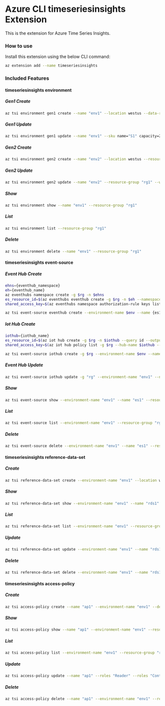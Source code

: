 # Azure CLI timeseriesinsights Extension
This is the extension for Azure Time Series Insights.

### How to use
Install this extension using the below CLI command:
```sh
az extension add --name timeseriesinsights
```

### Included Features
#### timeseriesinsights environment
##### Gen1 Create
```sh
az tsi environment gen1 create --name "env1" --location westus --data-retention-time "P31D" --partition-key-properties name="DeviceId1" type="String" --sku name="S1" capacity=1 --resource-group "rg1"
```

##### Gen1 Update
```sh
az tsi environment gen1 update --name "env1" --sku name="S1" capacity=2 --resource-group "rg1" --data-retention-time "P30D" --storage-limit-exceeded-behavior PurgeOldData
```

##### Gen2 Create
```sh
az tsi environment gen2 create --name "env2" --location westus --resource-group "rg1" --sku name="L1" capacity=1 --time-series-id-properties name=idName type=String --storage-configuration account-name=your-account-name  management-key=your-account-key
```

##### Gen2 Update
```sh
az tsi environment gen2 update --name "env2" --resource-group "rg1" --warm-store-configuration data-retention=P30D --storage-configuration account-name=your-account-name management-key=your-account-key
```

##### Show
```sh
az tsi environment show --name "env1" --resource-group "rg1"
```

##### List
```sh
az tsi environment list --resource-group "rg1"
```

##### Delete
```sh
az tsi environment delete --name "env1" --resource-group "rg1"
```

#### timeseriesinsights event-source
##### Event Hub Create
```sh
ehns={eventhub_namespace}
eh={eventhub_name}
az eventhubs namespace create -g $rg -n $ehns
es_resource_id=$(az eventhubs eventhub create -g $rg -n $eh --namespace-name $ehns --query id --output tsv)
shared_access_key=$(az eventhubs namespace authorization-rule keys list -g $rg --namespace-name $ehns -n RootManageSharedAccessKey --query primaryKey --output tsv)

az tsi event-source eventhub create --environment-name $env --name {es1} --location westus --consumer-group-name "cgn" --event-hub-name $eh --event-source-resource-id $es_resource_id --key-name RootManageSharedAccessKey --service-bus-namespace $ehns --shared-access-key $shared_access_key --timestamp-property-name {someTimestampProperty} --resource-group $rg
```

##### Iot Hub Create
```sh
iothub={iothub_name}
es_resource_id=$(az iot hub create -g $rg -n $iothub --query id --output tsv)
shared_access_key=$(az iot hub policy list -g $rg --hub-name $iothub --query "[?keyName=='iothubowner'].primaryKey" --output tsv)

az tsi event-source iothub create -g $rg --environment-name $env --name {eventsource} --consumer-group-name {consumer-group} --iot-hub-name $iothub --key-name iothubowner --shared-access-key $shared_access_key --event-source-resource-id $es_resource_id
```

##### Event Hub Update
```sh
az tsi event-source iothub update -g "rg" --environment-name "env1" --name "eventsource" --timestamp-property-name timestampProp --shared-access-key "someSecretvalue" --tags test=tag
```

##### Show
```sh
az tsi event-source show --environment-name "env1" --name "es1" --resource-group "rg1"
```

##### List
```sh
az tsi event-source list --environment-name "env1" --resource-group "rg1"
```

##### Delete
```sh
az tsi event-source delete --environment-name "env1" --name "es1" --resource-group "rg1"
```

#### timeseriesinsights reference-data-set
##### Create
```sh
az tsi reference-data-set create --environment-name "env1" --location westus --key-properties name="DeviceId1" type="String" --key-properties name="DeviceFloor" type="Double" --name "rds1" --resource-group "rg1" 
```

##### Show
```sh
az tsi reference-data-set show --environment-name "env1" --name "rds1" --resource-group "rg1"
```

##### List
```sh
az tsi reference-data-set list --environment-name "env1" --resource-group "rg1"
```

##### Update
```sh
az tsi reference-data-set update --environment-name "env1" --name "rds1" --tags someKey="someValue" --resource-group "rg1" 
```

##### Delete
```sh
az tsi reference-data-set delete --environment-name "env1" --name "rds1" --resource-group "rg1"
```

#### timeseriesinsights access-policy
##### Create
```sh
az tsi access-policy create --name "ap1" --environment-name "env1" --description "some description" --principal-object-id "aGuid" --roles "Reader" --resource-group "rg1" 
```

##### Show
```sh
az tsi access-policy show --name "ap1" --environment-name "env1" --resource-group "rg1"
```

##### List
```sh
az tsi access-policy list --environment-name "env1" --resource-group "rg1"
```

##### Update
```sh
az tsi access-policy update --name "ap1" --roles "Reader" --roles "Contributor" --environment-name "env1" --resource-group "rg1" 
```

##### Delete
```sh
az tsi access-policy delete --name "ap1" --environment-name "env1" --resource-group "rg1"
```
